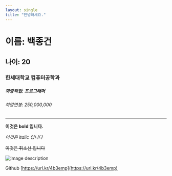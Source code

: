 ```yaml
---
layout: single
title: "안녕하세요."
---
```


# 이름: 백종건

## 나이: 20

### 한세대학교 컴퓨터공학과

##### 희망직업: 프로그래머

###### 희망연봉: 250,000,000


___


**이것은 bold 입니다.**

*이것은 italic 입니다*

~~이것은 취소선 입니다~~

![image description](https://cdn.discordapp.com/attachments/931454104008540192/1086210976040357948/Screenshot_20230317_175406_Gallery.jpg)

Github [https://url.kr/4b3emp](https://url.kr/4b3emp)


